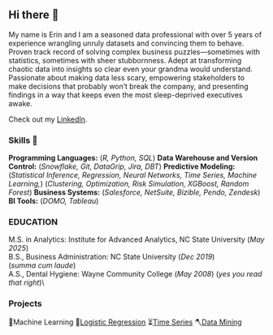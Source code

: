 ## Hi there 👋
My name is Erin and I am a seasoned data professional with over 5 years of experience wrangling unruly datasets and convincing them to behave. Proven track record of solving complex business puzzles—sometimes with statistics, sometimes with sheer stubbornness. Adept at transforming chaotic data into insights so clear even your grandma would understand. Passionate about making data less scary, empowering stakeholders to make decisions that probably won’t break the company, and presenting findings in a way that keeps even the most sleep-deprived executives awake.

Check out my [LinkedIn](www.linkedin.com/in/erin-blake-17a5aa167).

### Skills :woman_dancing:
**Programming Languages:** (_R, Python, SQL_)
**Data Warehouse and Version Control:** (_Snowflake, Git, DataGrip, Jira, DBT_)
**Predictive Modeling:** (_Statistical Inference, Regression, Neural Networks, Time Series, Machine Learning,_)
(_Clustering, Optimization, Risk Simulation, XGBoost, Random Forest_)
**Business Systems:** (_Salesforce, NetSuite, Bizible, Pendo, Zendesk_)
**BI Tools:** (_DOMO, Tableau_)

### EDUCATION												
M.S. in Analytics: Institute for Advanced Analytics, NC State University (_May 2025_)\
B.S., Business Administration: NC State University (_Dec 2019_)\
(_summa cum laude_)\
A.S., Dental Hygiene: Wayne Community College (_May 2008_) (_yes you read that right_)\

### Projects
🤖Machine Learning
🐍[Logistic Regression](https://github.com/bananadoodles/IAA/blob/main/LR_HW_3_Erin.Rmd)
⏳[Time Series](https://github.com/bananadoodles/IAA/blob/main/TS2_FINAL_PROJECT.Rmd)
🪓[Data Mining](https://github.com/bananadoodles/IAA/blob/main/DataMiningHW2.Rmd)

<!--
**bananadoodles/bananadoodles** is a ✨ _special_ ✨ repository because its `README.md` (this file) appears on your GitHub profile.
-->
